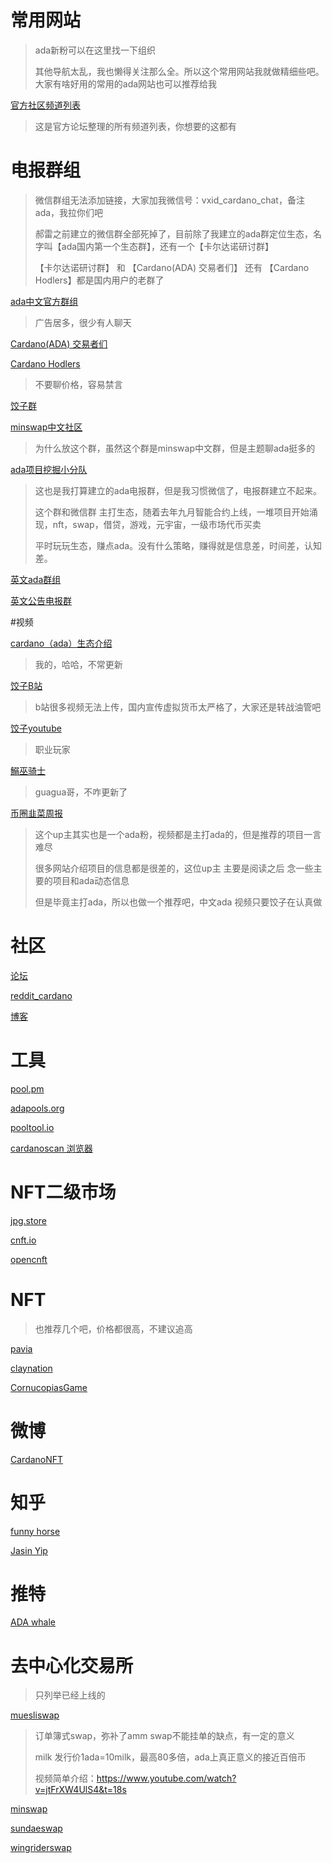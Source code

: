 # 常用网站

> ada新粉可以在这里找一下组织
>
> 其他导航太乱，我也懒得关注那么全。所以这个常用网站我就做精细些吧。大家有啥好用的常用的ada网站也可以推荐给我

[官方社区频道列表](https://forum.cardano.org/t/cardano-stay-safe-series-official-community-channel-list/20046)

> 这是官方论坛整理的所有频道列表，你想要的这都有

# 电报群组

> 微信群组无法添加链接，大家加我微信号：vxid_cardano_chat，备注ada，我拉你们吧
>
> 郝雷之前建立的微信群全部死掉了，目前除了我建立的ada群定位生态，名字叫【ada国内第一个生态群】，还有一个【卡尔达诺研讨群】
>
> 【卡尔达诺研讨群】  和 【Cardano(ADA) 交易者们】 还有 【Cardano Hodlers】都是国内用户的老群了

[ada中文官方群组](https://t.me/CardanoChinaOfficial)

> 广告居多，很少有人聊天

[Cardano(ADA) 交易者们](https://t.me/CardanoTraders)

[Cardano Hodlers](https://t.me/CardanoHodlers)

> 不要聊价格，容易禁言
>

[饺子群](https://t.me/DayDayAda)

[minswap中文社区](https://t.me/+xEU__N0nJH4yMTU1)

> 为什么放这个群，虽然这个群是minswap中文群，但是主题聊ada挺多的

[ada项目挖掘小分队](https://t.me/cardanoCN)

> 这也是我打算建立的ada电报群，但是我习惯微信了，电报群建立不起来。
>
> 这个群和微信群 主打生态，随着去年九月智能合约上线，一堆项目开始涌现，nft，swap，借贷，游戏，元宇宙，一级市场代币买卖
>
> 平时玩玩生态，赚点ada。没有什么策略，赚得就是信息差，时间差，认知差。

[英文ada群组](https://t.me/Cardano)

[英文公告电报群](https://t.me/CardanoAnnouncements)

#视频

[cardano（ada）生态介绍](https://www.youtube.com/channel/UCAfHoyK5b8RoQt9ipN0j4YA/videos)

> 我的，哈哈，不常更新

[饺子B站](https://space.bilibili.com/1197891531?spm_id_from=333.788.b_765f7570696e666f.1)

> b站很多视频无法上传，国内宣传虚拟货币太严格了，大家还是转战油管吧

[饺子youtube](https://www.youtube.com/c/BullishDumpling%E9%A5%BA%E5%AD%90)

> 职业玩家

[鰯巫骑士](https://www.youtube.com/channel/UCw6MUzxa6jvgI8yN1PnxQEA)

> guagua哥，不咋更新了

[币圈韭菜周报](https://www.youtube.com/user/MrSamsam1974)

> 这个up主其实也是一个ada粉，视频都是主打ada的，但是推荐的项目一言难尽
>
> 很多网站介绍项目的信息都是很差的，这位up主 主要是阅读之后 念一些主要的项目和ada动态信息
>
> 但是毕竟主打ada，所以也做一个推荐吧，中文ada 视频只要饺子在认真做

# 社区

[论坛](https://forum.cardano.org/)

[reddit_cardano](https://www.reddit.com/r/cardano/)

[博客](https://iohk.io/en/blog/posts/page-1/)

# 工具

[pool.pm](https://pool.pm/)

[adapools.org](https://adapools.org/)

[pooltool.io](https://pooltool.io/)

[cardanoscan 浏览器](https://cardanoscan.io/)

# NFT二级市场

[jpg.store](https://www.jpg.store/)

[cnft.io](https://cnft.io/)

[opencnft](https://opencnft.io/)

# NFT

> 也推荐几个吧，价格都很高，不建议追高

[pavia](https://www.pavia.io/)

[claynation](https://linktr.ee/Claymates)

[CornucopiasGame](https://linktr.ee/CornucopiasGame)

# 微博

[CardanoNFT](https://weibo.com/u/2568149120)

# 知乎

[funny horse](https://www.zhihu.com/people/funnyhorse/posts)

[Jasin Yip](https://www.zhihu.com/column/cardano)

# 推特

[ADA whale](https://twitter.com/cardano_whale)

# 去中心化交易所

> 只列举已经上线的

[muesliswap](https://ada.muesliswap.com/markets/featured)

> 订单簿式swap，弥补了amm swap不能挂单的缺点，有一定的意义
>
> milk 发行价1ada=10milk，最高80多倍，ada上真正意义的接近百倍币
>
> 视频简单介绍：https://www.youtube.com/watch?v=jtFrXW4UlS4&t=18s

[minswap](https://minswap.org/)

[sundaeswap](https://sundaeswap.finance/#/)

[wingriderswap](https://www.wingriders.com/)

# <!--权益池-->

> <!--国人权益池-->
>
> <!--不锁仓，收益年化4%-5%之间-->

<!--[fika](https://pool.pm/f423b19715cca49029ed13ff02a110b63de7d96ad7a0536dc5887a41)-->

> <!--饺子的池子-->

<!--[baidu](https://pool.pm/c1f5cfd4330339e90ba83a64d269a81cf415d7adab36403e27b910f7)-->

> <!--我的池子，质押我的池子，手把手带你玩生态-->
>
> <!--备注：初建三个月，早期质押量小，导致不出块收益低，但是现在175万，收益已经正常了，当前四个纪元收益都是4%以上-->

<!--[996](https://pool.pm/ae3bc5a76ac9e46678ab650a81cc6491a074a9d970b5a7703a2d0c8e)-->

> <!--guagua哥的池子-->

